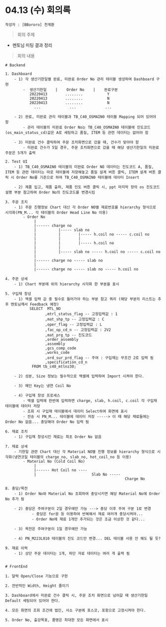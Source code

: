 # 04.13 (수) 회의록

    작성자 : [BBororo] 천계환

> 회의 주제

- 멘토님 미팅 결과 정리

> 회의 내용

	# Backend
	
	1. Dashboard
		- 1) 각 생산기한일별 완료, 미완료 Order No 관리 테이블 생성하여 Dashboard 구현
			-  생산기한일    |    Order No    |    완료구분
			   20220413        ........           Y
			   20220413        ........           N
			   20220413        ........           N
			     ...             ...             ...
				 
		- 2) 완료, 미완료 관리 테이블과 TB_C40_OSMAIN0 테이블 Mapping 되어 있어야 함
			- 관리 테이블의 미완료 Order No는 TB_C40_OSMAIN0 테이블에 진도코드(os_main_status_cd)값은 A로 세팅하고 품질, ITEM 등 관련 데이터는 없어야 함
			
		- 3) 미완료 건수 클릭하여 주문 조치화면으로 갔을 때, 건수가 맞아야 함
			- 미완료 건수가 5일 경우, 주문 조치화면으로 갔을 때 해당 생산기한일의 미완료 주문은 5개가 출력
			
	2. Test UI
		- 1) TB_C40_OSMAIN0 테이블의 미완료 Order NO 데이터는 진도코드 A, 품질, ITEM 등 관련 데이터는 따로 테이블에 저장해놓고 품질 설계 버튼 클릭, ITEM 설계 버튼 클릭 시 Order No를 기준으로 하여 TB_C40_OSMAIN0 테이블에 데이터 Insert
		
		- 2) 제품 입고, 제품 출하, 제품 인도 버튼 클릭 시, ppt 마지막 장의 os 진도코드 설명 부분 참고하여 Order No의 진도코드를 변경시킴
		
	3. 주문 조치
		- 1) 주문 진행정보 Chart 대신 각 Order NO별 재료번호를 hierarchy 형식으로 시각화(PN_M... 각 테이블의 Order Head Line No 이용)
			- Order No
			     |
				 |------ charge no 
				 |          |----- slab no       
				 |          |        |----- h.coil no ----- c.coil no
				 |          |        |
				 |          |        |----- h.coil no
				 |          |         
				 |          |----- slab no ----- h.coil no ----- c.coil no
				 |
				 |------ charge no ----- slab no
				 |
				 |------ charge no ----- slab no ----- h.coil no
				 
	4. 주문 상세
		- 1) Chart 부분에 위의 hierarchy 시각화 한 부분을 표시
		
	5. 구입재 창성
		- 1) 엑셀 입력 값 중 필수로 들어가야 하는 부분 참고 쿼리 (해당 부분의 리스트는 추후 멘토님께서 Feedback 예정)
		       SELECT  MTL_NO
			          ,mtrl_status_flag -- 고정입력값 : 1
					  ,mat_shp_tp -- 고정입력값 : C
					  ,oper_flag -- 고정입력값 : L
					  ,fac_op_cd_n -- 고정입력값 : 2V2
					  ,mat_prg_tp -- 진도코드
					  ,order_assembly
					  ,assembly
					  ,gcs_comp_code
					  ,works_code
					  ,ord_sur_prd_flag -- 주여 : 구입재는 무조건 2로 입력 됨
					  ,specification_cd_n 
                FROM tb_c40_mtlnz30;
		
		- 2) 성분, Size 정보는 필수적으로 엑셀에 입력하여 Import 시켜야 한다.
		
		- 3) 메인 Key는 냉연 Coil No
		
		- 4) 구입재 창성 프로세스
			- 엑셀 입력에 한번에 입력하면 charge, slab, h.coil, c.coil 각 구입재 테이블에 데이터 저장
			- 조회 시 구입재 테이블에서 데이터 Select하여 화면에 표시
			- 전송 시 PN_M... 테이블에 데이터 저장 -----> 이 때 해당 재료들에는 Order No 없음... 충당해야 Order No 입력 됨
			
	6. 재료 조치
		- 1) 구입재 창성시킨 재료는 최초 Order No 없음
		
	7. 재료 상세
		- 기한일 관련 Chart 대신 각 Material NO별 진행 정보를 hierarchy 형식으로 시각화(냉연코일 테이블의 charge_no, slab_no, hot_coil_no 등 이용)
			- Material No (Cold Coil No)
			     |
				 |------ Hot Coil no ----
				 |                         Slab No -----
                                                          Charge No

	8. 충당/목전
		- 1) Order No와 Material No 조회하여 충당시키면 해당 Material No에 Order No 추가 됨
		
		- 2) 충당은 주여구분이 2일 경우에만 가능 ---> 충당 이후 주여 구분 1로 변경
				- 충당은 for문 등 이용하여 반복해서 재료 여러개 충당시켜야...
				- Order No에 재료 1개만 추가되는 것은 조금 이상한 것 같다...

		- 3) 목전은 주여구분이 1일 경우에만 가능
		
		- 4) PN_M223L010 테이블의 진도 코드만 변경... DEL 테이블 사용 안 해도 될 듯?
		
	9. 재료 이력
		- 1) 상단 주문 데이터는 1개, 하단 쟈료 데이터는 여러 개 출력 됨

		
	# FrontEnd
	
	1. 달력 Open/Close 기능으로 구현
	
	2. 전반적인 Width, Height 줄이기
	
	3. Dashboard에서 미완료 건수 클릭 시, 주문 조치 화면으로 넘어갈 때 생산기한일 Default 세팅되어 있어야 한다.
	
	4. 모든 화면의 조회 조건에 법인, 사소 구분에 포스코, 포항으로 고정시켜야 한다.
	
	5. Order No, 출강목표, 품명은 최대한 모든 화면에서 표시